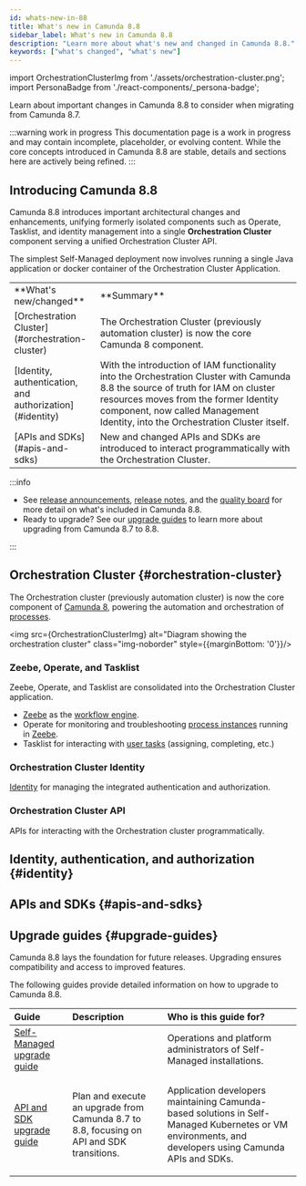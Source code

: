 ```yaml
---
id: whats-new-in-88
title: What's new in Camunda 8.8
sidebar_label: What's new in Camunda 8.8
description: "Learn more about what's new and changed in Camunda 8.8."
keywords: ["what's changed", "what's new"]
---
```


import OrchestrationClusterImg from './assets/orchestration-cluster.png';
import PersonaBadge from './react-components/\_persona-badge';

Learn about important changes in Camunda 8.8 to consider when migrating from Camunda 8.7.

:::warning work in progress
This documentation page is a work in progress and may contain incomplete, placeholder, or evolving content. While the core concepts introduced in Camunda 8.8 are stable, details and sections here are actively being refined.
:::

## Introducing Camunda 8.8

Camunda 8.8 introduces important architectural changes and enhancements, unifying formerly isolated components such as Operate, Tasklist, and identity management into a single **Orchestration Cluster** component serving a unified Orchestration Cluster API.

The simplest Self-Managed deployment now involves running a single Java application or docker container of the Orchestration Cluster Application.

<table className="table-callout">
<tr>
    <td width="30%">**What's new/changed**</td>
    <td>**Summary**</td>
</tr>
<tr>
    <td>[Orchestration Cluster](#orchestration-cluster)</td>
    <td>The Orchestration Cluster (previously automation cluster) is now the core Camunda 8 component.</td>
</tr>
<tr>
    <td>[Identity, authentication, and authorization](#identity)</td>
    <td>With the introduction of IAM functionality into the Orchestration Cluster with Camunda 8.8 the source of truth for IAM on cluster resources moves from the former Identity component, now called Management Identity, into the Orchestration Cluster itself.</td>
</tr>
<tr>
    <td>[APIs and SDKs](#apis-and-sdks)</td>
    <td>New and changed APIs and SDKs are introduced to interact programmatically with the Orchestration Cluster.</td>
</tr>
</table>

:::info

- See [release announcements](/reference/announcements-release-notes/880/880-announcements.md), [release notes](/reference/announcements-release-notes/880/880-release-notes.md), and the [quality board](https://github.com/orgs/camunda/projects/187/views/15) for more detail on what's included in Camunda 8.8.
- Ready to upgrade? See our [upgrade guides](#upgrade-guides) to learn more about upgrading from Camunda 8.7 to 8.8.

:::

## Orchestration Cluster {#orchestration-cluster}

The Orchestration cluster (previously automation cluster) is now the core component of [Camunda 8](../reference/glossary.md#camunda-8), powering the automation and orchestration of [processes](../reference/glossary.md#process).

<img src={OrchestrationClusterImg} alt="Diagram showing the orchestration cluster" class="img-noborder" style={{marginBottom: '0'}}/>

### Zeebe, Operate, and Tasklist

Zeebe, Operate, and Tasklist are consolidated into the Orchestration Cluster application.

- [Zeebe](../reference/glossary.md#zeebe) as the [workflow engine](../reference/glossary.md#workflow-engine).
- Operate for monitoring and troubleshooting [process instances](../reference/glossary.md#process-instance) running in [Zeebe](../reference/glossary.md#zeebe).
- Tasklist for interacting with [user tasks](../reference/glossary.md#user-task) (assigning, completing, etc.)

### Orchestration Cluster Identity

[Identity](../reference/glossary.md#identity) for managing the integrated authentication and authorization.

<!-- Mention Management Identity here as well. -->

### Orchestration Cluster API

APIs for interacting with the Orchestration cluster programmatically.

<!-- Introduce it but [link to content](#orchestration-cluster-api). -->

<!-- ## Identity, authentication, and authorization

## APIs and SDKs

### Unified Orchestration Cluster API {#orchestration-cluster-api}

Content is here

### Deprecated Operate, Tasklist, and Zeebe gRPC API endpoints

### New Java/Spring SDK, Node.js -->

## Identity, authentication, and authorization {#identity}

## APIs and SDKs {#apis-and-sdks}

## Upgrade guides {#upgrade-guides}

Camunda 8.8 lays the foundation for future releases. Upgrading ensures compatibility and access to improved features.

The following guides provide detailed information on how to upgrade to Camunda 8.8.

| Guide                                                                                     | Description                                                                                      | Who is this guide for?                                                                                                                                       |
| :---------------------------------------------------------------------------------------- | :----------------------------------------------------------------------------------------------- | :----------------------------------------------------------------------------------------------------------------------------------------------------------- |
| [Self-Managed upgrade guide](/self-managed/components/components-upgrade/introduction.md) |                                                                                                  | Operations and platform administrators of Self-Managed installations.                                                                                        |
| [API and SDK upgrade guide](../apis-tools/migration-manuals/index.md)                     | <p>Plan and execute an upgrade from Camunda 8.7 to 8.8, focusing on API and SDK transitions.</p> | <p>Application developers maintaining Camunda-based solutions in Self-Managed Kubernetes or VM environments, and developers using Camunda APIs and SDKs.</p> |
